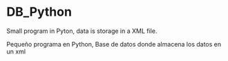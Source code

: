 # DB_Python

Small program in Pyton, data is storage in a XML file.

Pequeño programa en Python, Base de datos donde almacena los datos en un xml
